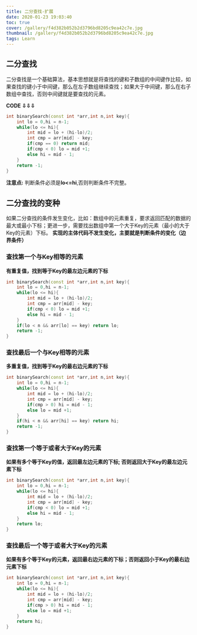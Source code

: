 ```yaml
---
title: 二分查找-扩展
date: 2020-01-23 19:03:40
toc: true
cover: /gallery/f4d382b052b2d3796bd8205c9ea42c7e.jpg
thumbnail: /gallery/f4d382b052b2d3796bd8205c9ea42c7e.jpg
tags: Learn
---
```

## 二分查找
二分查找是一个基础算法，基本思想就是将查找的键和子数组的中间键作比较，如果查找的键小于中间键，那么在左子数组继续查找；如果大于中间键，那么在右子数组中查找，否则中间键就是要查找的元素。
<!-- more -->
**CODE ⇩⇩⇩**
```cpp
int binarySearch(const int *arr,int n,int key){
    int lo = 0,hi = n-1;
    while(lo <= hi){
        int mid = lo + (hi-lo)/2;
        int cmp = arr[mid] - key;
        if(cmp == 0) return mid;
        if(cmp < 0) lo = mid +1;
        else hi = mid - 1;
    }
    return -1;
}
```
**注意点:** 判断条件必须是**lo<=hi**,否则判断条件不完整。
## 二分查找的变种
如果二分查找的条件发生变化，比如：数组中的元素重复，要求返回匹配的数据的最大或最小下标；更进一步，需要找出数组中第一个大于Key的元素（最小的大于Key的元素）下标。
**实现的主体代码不发生变化，主要就是判断条件的变化（边界条件）**

### 查找第一个与Key相等的元素
**有重复值，找到等于Key的最左边元素的下标**
```cpp
int binarySearch(const int *arr,int n,int key){
    int lo = 0,hi = n-1;
    while(lo <= hi){
        int mid = lo + (hi-lo)/2;
        int cmp = arr[mid] - key;
        if(cmp < 0) lo = mid +1;
        else hi = mid - 1;
    }
    if(lo < n && arr[lo] == key) return lo;
    return -1;
}
```
### 查找最后一个与Key相等的元素
**多重复值，找到等于Key的最右边元素的下标**
```cpp
int binarySearch(const int *arr,int n,int key){
    int lo = 0,hi = n-1;
    while(lo <= hi){
        int mid = lo + (hi-lo)/2;
        int cmp = arr[mid] - key;
        if(cmp > 0) hi = mid - 1;
        else lo = mid +1;
    }
    if(hi < n && arr[hi] == key) return hi;
    return -1;
}
```
### 查找第一个等于或者大于Key的元素
**如果有多个等于Key的值，返回最左边元素的下标; 否则返回大于Key的最左边元素下标**
```cpp
int binarySearch(const int *arr,int n,int key){
    int lo = 0,hi = n-1;
    while(lo <= hi){
        int mid = lo + (hi-lo)/2;
        int cmp = arr[mid] - key;
        if(cmp < 0) lo = mid +1;
        else hi = mid - 1;
    }
    return lo;
}
```
### 查找最后一个等于或者大于Key的元素
**如果有多个等于Key的元素，返回最右边元素的下标；否则返回小于Key的最右边元素下标**
```cpp
int binarySearch(const int *arr,int n,int key){
    int lo = 0,hi = n-1;
    while(lo <= hi){
        int mid = lo + (hi-lo)/2;
        int cmp = arr[mid] - key;
        if(cmp > 0) hi = mid - 1;
        else lo = mid +1;
    }
    return hi;
}
```
